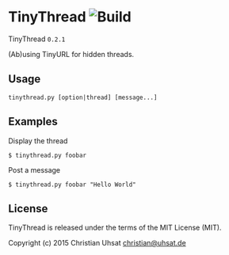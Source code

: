 # TinyThread ![Build](https://travis-ci.org/cuhsat/tinythread.svg)
TinyThread `0.2.1`

(Ab)using TinyURL for hidden threads.

## Usage
```
tinythread.py [option|thread] [message...]
```

## Examples
Display the thread
```
$ tinythread.py foobar
```

Post a message
```
$ tinythread.py foobar "Hello World"
```

## License
TinyThread is released under the terms of the MIT License (MIT).

Copyright (c) 2015 Christian Uhsat <christian@uhsat.de>
